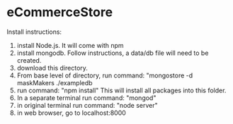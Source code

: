 # eCommerceStore


Install instructions:
1. install Node.js. It will come with npm
2. install mongodb. Follow instructions, a data/db file will need to be created. 
3. download this directory.
4. From base level of directory, run command:
	"mongostore -d maskMakers ./exampledb
5. run command:
	"npm install"
	This will install all packages into this folder.
6. In a separate terminal run command:
	"mongod"
7. in original terminal run command:
	"node server"
8. in web browser, go to localhost:8000
